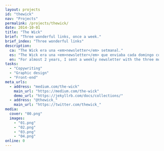 ```yaml
---
layout: projects
id: "thewick"
nav: "Projects"
permalink: /projects/thewick/
date: 2014-10-01
title: "The Wick"
brief: "Three wonderful links, once a week."
brief_index: "Three wonderful links"
description:
  ca: "The Wick era una <em>newsletter</em> setmanal."
  es: "The Wick era una <em>newsletter</em> que enviaba cada domingo con tres enlaces a los contenidos más interesantes que encontraba durante la semana. Además de una suscripción por correo, The Wick es <a href='https://medium.com/the-wick'>una publicación en Medium</a> y tiene su propia <a href='https://twitter.com/thewick_'>cuenta de Twitter</a>.<br><br>The Wick me obligó a refinar mi consumo de información —tenía que enviar algo interesante al final de la semana— y un divertido experimento social: ¿era capaz de predecir qué le gustaría a los suscriptores? (respuesta corta: casi impredecible).<br><br>Después de 99 ediciones —más de 300 enlaces durante casi 2 años— dejé de publicar The Wick.<br><br><a href='https://medium.com/the-wick/all'>El archivo</a> permanece <em>Online, Unexplored and Wonderful</em>."
  en: "For almost 2 years, I sent a weekly newsletter with the three most interesting links I could find every week. The Wick ended after the 99th editionThe Wick was also <a href='https://medium.com/the-wick'>a Medium publication</a> and had its own Twitter account.<br><br><a href='https://medium.com/the-wick/all'>The archive</a> remains <em>Online, Unexplored and Wonderful</em>."
tasks:
  - "Copywriting"
  - "Graphic design"
  - "Front-end"
meta_urls:
  - address: "medium.com/the-wick"
    main_url: "https://medium.com/the-wick"
    demo_url: "https://jekyllrb.com/docs/collections/"
  - address: "@thewick_"
    main_url: "https://twitter.com/thewick_"
media:
  cover: "00.png"
  images:
    - "01.png"
    - "02.png"
    - "03.png"
    - "04.png"
online: 0
---
```

